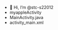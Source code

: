 - 👋 Hi, I’m @stc-s22012
- myappleActivity
- MainActivity.java
- activity_main.xml

<!---
stc-s22012/stc-s22012 is a ✨ special ✨ repository because its `README.md` (this file) appears on your GitHub profile.
You can click the Preview link to take a look at your changes.
--->
